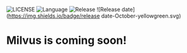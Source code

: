 ![LICENSE](https://img.shields.io/badge/license-Apache--2.0-brightgreen.svg)
![Language](https://img.shields.io/badge/language-C%2B%2B-blue.svg)
![Release](https://img.shields.io/badge/Release-v0.5.0-orange.svg)
![Release date](https://img.shields.io/badge/release date-October-yellowgreen.svg)

# Milvus is coming soon!
